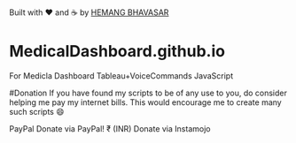 Built with ❤︎ and :coffee: by  [HEMANG BHAVASAR](https://github.com/hemangbhavasar)


# MedicalDashboard.github.io
For Medicla Dashboard Tableau+VoiceCommands JavaScript



#Donation
If you have found my scripts to be of any use to you, do consider helping me pay my internet bills. This would encourage me to create many such scripts 😄

PayPal	Donate via PayPal!
₹ (INR)	Donate via Instamojo
